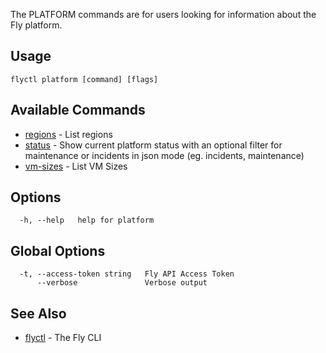 The PLATFORM commands are for users looking for information
about the Fly platform.


## Usage
~~~
flyctl platform [command] [flags]
~~~

## Available Commands
* [regions](/docs/flyctl/platform-regions/)	 - List regions
* [status](/docs/flyctl/platform-status/)	 - Show current platform status with an optional filter for maintenance or incidents in json mode (eg. incidents, maintenance)
* [vm-sizes](/docs/flyctl/platform-vm-sizes/)	 - List VM Sizes

## Options

~~~
  -h, --help   help for platform
~~~

## Global Options

~~~
  -t, --access-token string   Fly API Access Token
      --verbose               Verbose output
~~~

## See Also

* [flyctl](/docs/flyctl/help/)	 - The Fly CLI

